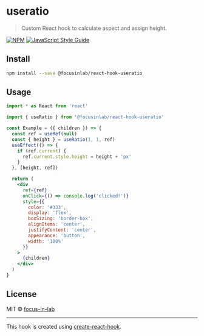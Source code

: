 # useratio

> Custom React hook to calculate aspect and assign height.

[![NPM](https://img.shields.io/npm/v/@focusinlab/react-hook-useratio.svg)](https://www.npmjs.com/package/@focusinlab/react-hook-useratio) [![JavaScript Style Guide](https://img.shields.io/badge/code_style-standard-brightgreen.svg)](https://standardjs.com)

## Install

```bash
npm install --save @focusinlab/react-hook-useratio
```

## Usage

```jsx
import * as React from 'react'

import { useRatio } from '@focusinlab/react-hook-useratio'

const Example = ({ children }) => {
  const ref = useRef(null)
  const { height } = useRatio(1, 1, ref)
  useEffect(() => {
    if (ref.current) {
      ref.current.style.height = height + 'px'
    }
  }, [height, ref])

  return (
    <div
      ref={ref}
      onClick={() => console.log('clicked!')}
      style={{
        color: '#333',
        display: 'flex',
        boxSizing: 'border-box',
        alignItems: 'center',
        justifyContent: 'center',
        appearance: 'button',
        width: '100%'
      }}
    >
      {children}
    </div>
  )
}
```

## License

MIT © [focus-in-lab](https://github.com/focus-in-lab)

---

This hook is created using [create-react-hook](https://github.com/hermanya/create-react-hook).
